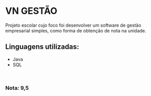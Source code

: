 # VN GESTÃO

Projeto escolar cujo foco foi  desenvolver um software de gestão empresarial simples, como forma de obtenção de nota na unidade.
<br>

## Linguagens utilizadas:

+ Java
+ SQL
<br>

### Nota: 9,5
